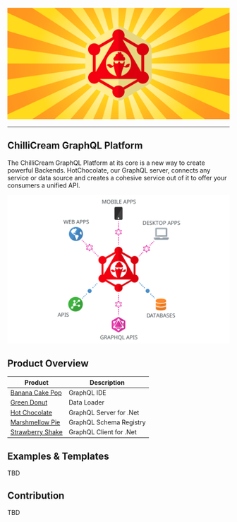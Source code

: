 ![ChilliCream GraphQL Platform](assets/chillicream-graphql-banner.svg)

---

## ChilliCream GraphQL Platform

The ChilliCream GraphQL Platform at its core is a new way to create powerful Backends. HotChocolate, our GraphQL server, connects any service or data source and creates a cohesive service out of it to offer your consumers a unified API.

![ChilliCream GraphQL Platform](assets/chillicream-graphql-platform.svg)

## Product Overview

| Product                                           | Description             |
| ------------------------------------------------- | ----------------------- |
| [Banana Cake Pop](src/BananaCakePop/README.md)    | GraphQL IDE             |
| [Green Donut](src/GreenDonut/README.md)           | Data Loader             |
| [Hot Chocolate](src/HotChocolate/README.md)       | GraphQL Server for .Net |
| [Marshmellow Pie](src/MarshmellowPie/README.md)   | GraphQL Schema Registry |
| [Strawberry Shake](src/StrawberryShake/README.md) | GraphQL Client for .Net |

## Examples & Templates

TBD

## Contribution

TBD
